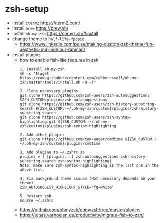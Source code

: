 # zsh-setup

- install `iterm2` https://iterm2.com/
- install `brew` https://brew.sh/
- install `oh-my-zsh` https://ohmyz.sh/#install
- change theme to `half-life-fpopic`
  - https://www.linkedin.com/pulse/making-custom-zsh-theme-fun-aesthetic-md-mohibur-rahman/
- install plugins
  - how to enable fish-like features in zsh
    ```shell
    1. Install oh-my-zsh
    sh -c "$(wget https://raw.githubusercontent.com/robbyrussell/oh-my-zsh/master/tools/install.sh -O -)"
    
    2. Clone necessary plugins.
    git clone https://github.com/zsh-users/zsh-autosuggestions $ZSH_CUSTOM/plugins/zsh-autosuggestions
    git clone https://github.com/zsh-users/zsh-history-substring-search ${ZSH_CUSTOM:-~/.oh-my-zsh/custom}/plugins/zsh-history-substring-search
    git clone https://github.com/zsh-users/zsh-syntax-highlighting.git ${ZSH_CUSTOM:-~/.oh-my-zsh/custom}/plugins/zsh-syntax-highlighting

    2. Add other plugins
    git clone https://github.com/tom-auger/cmdtime ${ZSH_CUSTOM:-~/.oh-my-zsh/custom}/plugins/cmdtime
    
    3. Add plugins to ~/.zshrc as
    plugins = ( [plugins...] zsh-autosuggestions zsh-history-substring-search zsh-syntax-highlighting)
    Note: make sure zsh-syntax-highlighting is the last one in the above list.
    
    4. Fix background theme issues (Not necessary depends on your theme)
    ZSH_AUTOSUGGEST_HIGHLIGHT_STYLE='fg=white'
    
    5. Restart zsh
    source ~/.zshrc
    ```
  - https://github.com/ohmyzsh/ohmyzsh/tree/master/plugins
  - https://jonas.verhoelen.de/productivity/migrate-fish-to-zsh/

